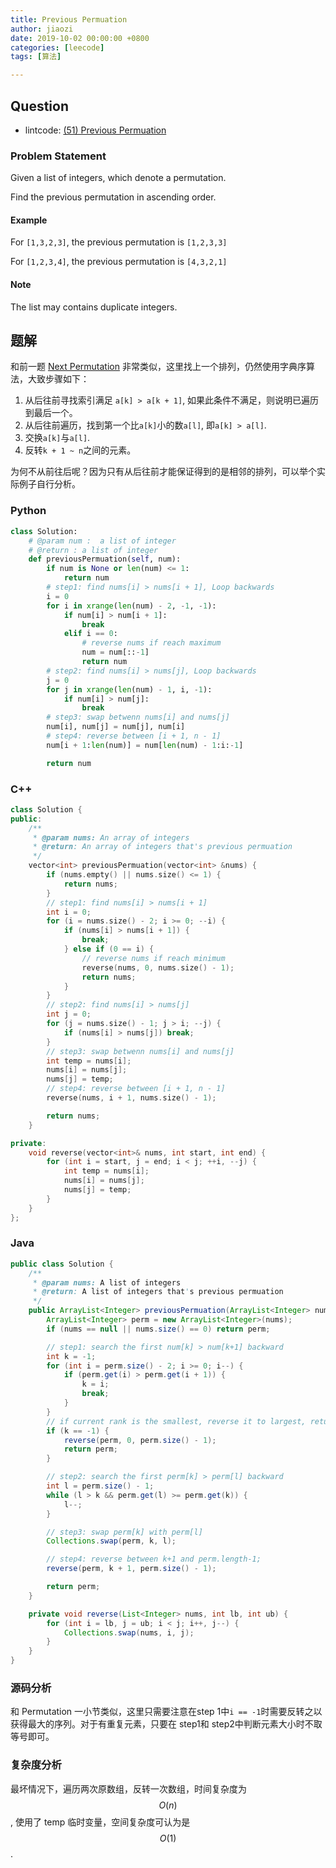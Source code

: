 ```yaml
---
title: Previous Permuation
author: jiaozi
date: 2019-10-02 00:00:00 +0800
categories: [leecode]
tags: [算法]

---
```



## Question

- lintcode: [(51) Previous Permuation](http://www.lintcode.com/en/problem/previous-permutation/)

### Problem Statement

Given a list of integers, which denote a permutation.

Find the previous permutation in ascending order.

#### Example

For `[1,3,2,3]`, the previous permutation is `[1,2,3,3]`

For `[1,2,3,4]`, the previous permutation is `[4,3,2,1]`

#### Note

The list may contains duplicate integers.

## 题解

和前一题 [Next Permutation](http://algorithm.yuanbin.me/zh-hans/exhaustive_search/next_permutation.html) 非常类似，这里找上一个排列，仍然使用字典序算法，大致步骤如下：

1. 从后往前寻找索引满足 `a[k] > a[k + 1]`, 如果此条件不满足，则说明已遍历到最后一个。
2. 从后往前遍历，找到第一个比`a[k]`小的数`a[l]`, 即`a[k] > a[l]`.
3. 交换`a[k]`与`a[l]`.
4. 反转`k + 1 ~ n`之间的元素。

为何不从前往后呢？因为只有从后往前才能保证得到的是相邻的排列，可以举个实际例子自行分析。

### Python

```python
class Solution:
    # @param num :  a list of integer
    # @return : a list of integer
    def previousPermuation(self, num):
        if num is None or len(num) <= 1:
            return num
        # step1: find nums[i] > nums[i + 1], Loop backwards
        i = 0
        for i in xrange(len(num) - 2, -1, -1):
            if num[i] > num[i + 1]:
                break
            elif i == 0:
                # reverse nums if reach maximum
                num = num[::-1]
                return num
        # step2: find nums[i] > nums[j], Loop backwards
        j = 0
        for j in xrange(len(num) - 1, i, -1):
            if num[i] > num[j]:
                break
        # step3: swap betwenn nums[i] and nums[j]
        num[i], num[j] = num[j], num[i]
        # step4: reverse between [i + 1, n - 1]
        num[i + 1:len(num)] = num[len(num) - 1:i:-1]

        return num
```

### C++

```c++
class Solution {
public:
    /**
     * @param nums: An array of integers
     * @return: An array of integers that's previous permuation
     */
    vector<int> previousPermuation(vector<int> &nums) {
        if (nums.empty() || nums.size() <= 1) {
            return nums;
        }
        // step1: find nums[i] > nums[i + 1]
        int i = 0;
        for (i = nums.size() - 2; i >= 0; --i) {
            if (nums[i] > nums[i + 1]) {
                break;
            } else if (0 == i) {
                // reverse nums if reach minimum
                reverse(nums, 0, nums.size() - 1);
                return nums;
            }
        }
        // step2: find nums[i] > nums[j]
        int j = 0;
        for (j = nums.size() - 1; j > i; --j) {
            if (nums[i] > nums[j]) break;
        }
        // step3: swap betwenn nums[i] and nums[j]
        int temp = nums[i];
        nums[i] = nums[j];
        nums[j] = temp;
        // step4: reverse between [i + 1, n - 1]
        reverse(nums, i + 1, nums.size() - 1);

        return nums;
    }

private:
    void reverse(vector<int>& nums, int start, int end) {
        for (int i = start, j = end; i < j; ++i, --j) {
            int temp = nums[i];
            nums[i] = nums[j];
            nums[j] = temp;
        }
    }
};
```

### Java

```java
public class Solution {
    /**
     * @param nums: A list of integers
     * @return: A list of integers that's previous permuation
     */
    public ArrayList<Integer> previousPermuation(ArrayList<Integer> nums) {
        ArrayList<Integer> perm = new ArrayList<Integer>(nums);
        if (nums == null || nums.size() == 0) return perm;

        // step1: search the first num[k] > num[k+1] backward
        int k = -1;
        for (int i = perm.size() - 2; i >= 0; i--) {
            if (perm.get(i) > perm.get(i + 1)) {
                k = i;
                break;
            }
        }
        // if current rank is the smallest, reverse it to largest, return
        if (k == -1) {
            reverse(perm, 0, perm.size() - 1);
            return perm;
        }

        // step2: search the first perm[k] > perm[l] backward
        int l = perm.size() - 1;
        while (l > k && perm.get(l) >= perm.get(k)) {
            l--;
        }

        // step3: swap perm[k] with perm[l]
        Collections.swap(perm, k, l);

        // step4: reverse between k+1 and perm.length-1;
        reverse(perm, k + 1, perm.size() - 1);

        return perm;
    }

    private void reverse(List<Integer> nums, int lb, int ub) {
        for (int i = lb, j = ub; i < j; i++, j--) {
            Collections.swap(nums, i, j);
        }
    }
}
```

### 源码分析

和 Permutation 一小节类似，这里只需要注意在step 1中`i == -1`时需要反转之以获得最大的序列。对于有重复元素，只要在 step1和 step2中判断元素大小时不取等号即可。

### 复杂度分析

最坏情况下，遍历两次原数组，反转一次数组，时间复杂度为 $$O(n)$$, 使用了 temp 临时变量，空间复杂度可认为是 $$O(1)$$.
